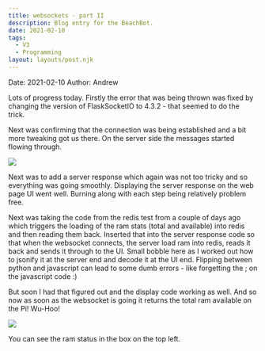 ```yaml
---
title: websockets - part II
description: Blog entry for the BeachBot.
date: 2021-02-10
tags:
  - V3
  - Programming
layout: layouts/post.njk
---
```

Date: 2021-02-10
Author: Andrew

Lots of progress today. Firstly the error that was being thrown was fixed by changing the version of FlaskSocketIO to 4.3.2 - that seemed to do the trick.

Next was confirming that the connection was being established and a bit more tweaking got us there. On the server side the messages started flowing through.

<img src="{{ '/img/2021-02-10_websocket_connected.png' | url }}"/>

Next was to add a server response which again was not too tricky and so everything was going smoothly. Displaying the server response on the web page UI went well. Burning along with each step being relatively problem free.

Next was taking the code from the redis test from a couple of days ago which triggers the loading of the ram stats (total and available) into redis and then reading them back. Inserted that into the server response code so that when the websocket connects, the server load ram into redis, reads it back and sends it through to the UI. Small bobble here as I worked out how to jsonify it at the server end and decode it at the UI end. Flipping between python and javascript can lead to some dumb errors - like forgetting the ; on the javascript code :)

But soon I had that figured out and the display code working as well. And so now as soon as the websocket is going it returns the total ram available on the Pi! Wu-Hoo!

<img src="{{ '/img/2021-02-10_pi_ram_displayed.png' | url }}"/>

You can see the ram status in the box on the top left.
